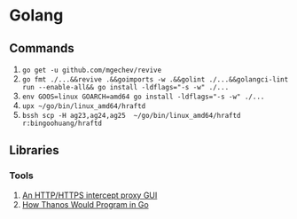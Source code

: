 # Golang

## Commands

1. `go get -u github.com/mgechev/revive`
1. `go fmt ./...&&revive .&&goimports -w .&&golint ./...&&golangci-lint run --enable-all&& go install -ldflags="-s -w" ./...`
1. `env GOOS=linux GOARCH=amd64 go install -ldflags="-s -w" ./...`
1. `upx ~/go/bin/linux_amd64/hraftd`
1. `bssh scp -H ag23,ag24,ag25  ~/go/bin/linux_amd64/hraftd  r:bingoohuang/hraftd`

## Libraries

### Tools

1. [An HTTP/HTTPS intercept proxy GUI](https://github.com/rhaidiz/broxy)
1. [How Thanos Would Program in Go](https://www.bwplotka.dev/2020/how-thanos-would-program-in-go/)
